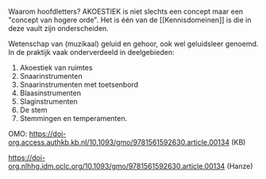 Waarom hoofdletters? AKOESTIEK is niet slechts een concept maar een "concept van hogere orde". Het is één van de [[Kennisdomeinen]] is die in deze vault zijn onderscheiden. 

Wetenschap van (muzikaal) geluid en gehoor, ook wel geluidsleer genoemd.
In de praktijk vaak onderverdeeld in deelgebieden:
1. Akoestiek van ruimtes
2. Snaarinstrumenten
3. Snaarinstrumenten met toetsenbord
4. Blaasinstrumenten
5. Slaginstrumenten
6. De stem
7. Stemmingen en temperamenten.

OMO: 
https://doi-org.access.authkb.kb.nl/10.1093/gmo/9781561592630.article.00134 (KB)

https://doi-org.nlhhg.idm.oclc.org/10.1093/gmo/9781561592630.article.00134 (Hanze)
